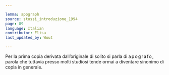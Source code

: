 ```yaml
---

lemma: apograph
source: stussi_introduzione_1994
page: 89
language: Italian
contributor: Elisa
last_updated_by: Wout

---
```


Per la prima copia derivata dall’originale di solito si parla di <span style="letter-spacing:2px">apografo</span>, parola che tuttavia presso molti studiosi tende ormai a diventare sinonimo di copia in generale.
